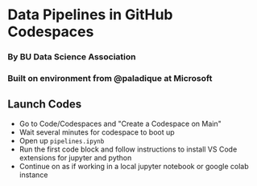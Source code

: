 # Data Pipelines in GitHub Codespaces
### By BU Data Science Association
### Built on environment from @paladique at Microsoft


## Launch Codes
- Go to Code/Codespaces and "Create a Codespace on Main"
- Wait several minutes for codespace to boot up
- Open up `pipelines.ipynb`
- Run the first code block and follow instructions to install VS Code extensions for jupyter and python
- Continue on as if working in a local jupyter notebook or google colab instance